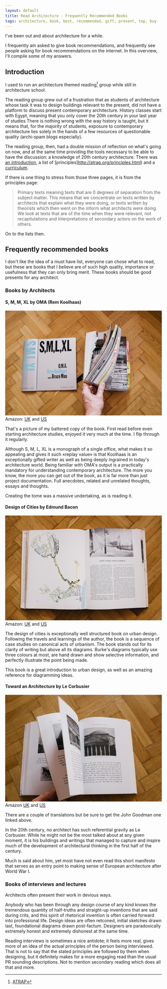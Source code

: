 ```yaml
---
layout: default
title: Read Architecture - Frequently Recommended Books
tags: architecture, book, best, recommended, gift, present, top, buy
---
```



I've been out and about architecture for a while.

I frequently am asked to give book recommendations, and frequently see people
asking for book recommendations on the internet. In this overview, I'll compile
some of my answers.


## Introduction

I used to run an architecture themed reading[^atrap] group while still in
architecture school.

The reading group grew out of a frustration that as students of architecture
whose task it was to design buildings relevant to the present, did not have a
platform to discuss present contemporary architecture. History classes start
with Egypt, meaning that you only cover the 20th century in your last year of
studies There is nothing wrong with the way history is taught, but it means
that, for the majority of students, exposure to contemporary architecture lies
solely in the hands of a few resources of questionable quality (archi-spam
blogs especially).

The reading group, then, had a double mission of reflection on what's going on
now, and at the same time providing the tools necessary to be able to have the
discussion: a knowledge of 20th century architecture. There was [an
introduction](http://atrap.org/about.html), a list of
[principles]http://atrap.org/principles.html) and a
[curriculum](http://atrap.org/curriculum.html).

If there is one thing to stress from those three pages, it is from the
principles page:

> Primary texts meaning texts that are 0 degrees of separation from the subject
> matter. This means that we concentrate on texts written by architects that
> explain what they were doing, or texts written by theorists which then went
> on the inform what architects were doing. We look at texts that are of the
> time when they were relevant, not recapitulations and interpretations of
> secondary actors on the work of others.

On to the lists then.

## Frequently recommended books

I don't like the idea of a must have list, everyone can chose what to read, but
these are books that I believe are of such high quality, importance or
usefulness that they can only bring merit. These books should be good presents
for any architect.

### Books by Architects

#### S, M, M, XL by OMA (Rem Koolhaas)
![](img/smlxl.jpg)
Amazon: [UK](http://www.amazon.co.uk/gp/product/1885254865/ref=as_li_tl?ie=UTF8&camp=1634&creative=19450&creativeASIN=1885254865&linkCode=as2&tag=zmlka-21&linkId=OJRQYJHV2U3T3EGY) 
and [US](http://www.amazon.com/gp/product/1885254865/ref=as_li_tl?ie=UTF8&camp=1789&creative=390957&creativeASIN=1885254865&linkCode=as2&tag=wwwzmlkacom-20&linkId=2E4U57GWC6ZAIGH7)


That's a picture of my battered copy of the book. First read before even starting
architecture studies, enjoyed it very much at the time. I flip through it
regularly.

Although S, M, L, XL is a monograph of a single office, what makes it so
appealing and gives it such «replay value» is that Koolhaas is an
exceptionally gifted writer as well as being deeply ingrained in today's
architecture world. Being familiar with OMA's output is a practically mandatory
for understanding contemporary architecture. The more you know,
the more you can get out of the book, as it is far more than just project
documentation.  Full anecdotes, related and unrelated thoughts, essays and
thoughts. 

Creating the tome was a massive undertaking, as is reading it.

#### Design of Cities by Edmund Bacon
![](img/design.of.cities.jpg)
Amazon: [UK](http://www.amazon.co.uk/gp/product/0140042369/ref=as_li_tl?ie=UTF8&camp=1634&creative=19450&creativeASIN=0140042369&linkCode=as2&tag=zmlka-21&linkId=HMB4I5ZOP4CBYUMY) 
and [US](http://www.amazon.com/gp/product/0140042369/ref=as_li_tl?ie=UTF8&camp=1789&creative=390957&creativeASIN=0140042369&linkCode=as2&tag=wwwzmlkacom-20&linkId=LVOMIQ6GEECNYPWU)

The design of cities is exceptionally well structured book on urban design.
Following the travels and learnings of the author, the book is a sequence of
case studies on canonical acts of urbanism. The book stands out for its
clarity of writing but above all its diagrams. Burke's diagrams typically
use three colours at most,  are hand drawn and show selective information, and
perfectly illustrate the point being made.

This book is a great introduction to urban design, as well as an amazing
reference for diagramming ideas.

#### Toward an Architecture by Le Corbusier
![](img/towards.an.achitecture.jpg)
Amazon [UK](http://www.amazon.co.uk/gp/product/0711228094/ref=as_li_tl?ie=UTF8&camp=1634&creative=19450&creativeASIN=0711228094&linkCode=as2&tag=zmlka-21&linkId=C3SU6Q5PJVWUZ5VX) 
and [US](http://www.amazon.com/gp/product/0892368225/ref=as_li_tl?ie=UTF8&camp=1789&creative=390957&creativeASIN=0892368225&linkCode=as2&tag=wwwzmlkacom-20&linkId=J5DQ3IRDEN6J5IM3)

There are a couple of translations but be sure to get the John Goodman one
linked above.

In the 20th century, no architect has such referential gravity as Le Corbusier.
While he might not be the most talked about at any given moment, it is his
buildings and writings that managed to capture and inspire much of the
development of architectural thinking in the first half of the century.

Much is said about him, yet most have not even read this short manifesto that
serves as an entry point to making sense of European architecture after World
War I.

### Books of interviews and lectures

Architects often present their work in devious ways.

Anybody who has been through any design course of any kind knows the
tremendous quantity of half-truths and straight-up inventions that are said
during crits, and this spirit of rhetorical invention is often carried forward into professional life. Design ideas are often retconed, initial sketches drawn last, foundational diagrams drawn post-factum. Designers are paradoxically extremely honest and extremely dishonest at the same time.

Reading interviews is sometimes a nice antidote; it feels more real, gives more of an idea of the actual principles of the person being interviewed. That is not to say that the stated principles are followed by them when designing, but it definitely makes for a more engaging read than the usual PR sounding descriptions. Not to mention secondary reading which does all that and more.


[^atrap]: [ATRAP](http://www.atrap.org)







